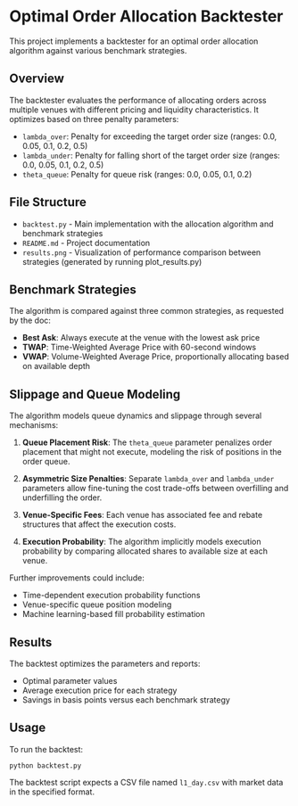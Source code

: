 # Optimal Order Allocation Backtester

This project implements a backtester for an optimal order allocation algorithm against various benchmark strategies.

## Overview

The backtester evaluates the performance of allocating orders across multiple venues with different pricing and liquidity characteristics. It optimizes based on three penalty parameters:

- `lambda_over`: Penalty for exceeding the target order size (ranges: 0.0, 0.05, 0.1, 0.2, 0.5)
- `lambda_under`: Penalty for falling short of the target order size (ranges: 0.0, 0.05, 0.1, 0.2, 0.5)
- `theta_queue`: Penalty for queue risk (ranges: 0.0, 0.05, 0.1, 0.2)

## File Structure

- `backtest.py` - Main implementation with the allocation algorithm and benchmark strategies
- `README.md` - Project documentation
- `results.png` - Visualization of performance comparison between strategies (generated by running plot_results.py)

## Benchmark Strategies

The algorithm is compared against three common strategies, as requested by the doc:
- **Best Ask**: Always execute at the venue with the lowest ask price
- **TWAP**: Time-Weighted Average Price with 60-second windows
- **VWAP**: Volume-Weighted Average Price, proportionally allocating based on available depth

## Slippage and Queue Modeling

The algorithm models queue dynamics and slippage through several mechanisms:

1. **Queue Placement Risk**: The `theta_queue` parameter penalizes order placement that might not execute, modeling the risk of positions in the order queue.

2. **Asymmetric Size Penalties**: Separate `lambda_over` and `lambda_under` parameters allow fine-tuning the cost trade-offs between overfilling and underfilling the order.

3. **Venue-Specific Fees**: Each venue has associated fee and rebate structures that affect the execution costs.

4. **Execution Probability**: The algorithm implicitly models execution probability by comparing allocated shares to available size at each venue.

Further improvements could include:
- Time-dependent execution probability functions
- Venue-specific queue position modeling
- Machine learning-based fill probability estimation

## Results

The backtest optimizes the parameters and reports:
- Optimal parameter values
- Average execution price for each strategy  
- Savings in basis points versus each benchmark strategy

## Usage

To run the backtest:
```
python backtest.py
```

The backtest script expects a CSV file named `l1_day.csv` with market data in the specified format.
